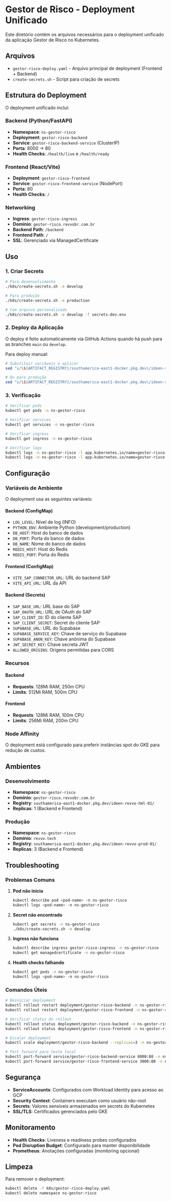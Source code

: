 # Gestor de Risco - Deployment Unificado

Este diretório contém os arquivos necessários para o deployment unificado da aplicação Gestor de Risco no Kubernetes.

## Arquivos

- `gestor-risco-deploy.yaml` - Arquivo principal de deployment (Frontend + Backend)
- `create-secrets.sh` - Script para criação de secrets

## Estrutura do Deployment

O deployment unificado inclui:

### Backend (Python/FastAPI)
- **Namespace**: `ns-gestor-risco`
- **Deployment**: `gestor-risco-backend`
- **Service**: `gestor-risco-backend-service` (ClusterIP)
- **Porta**: 8000 → 80
- **Health Checks**: `/health/live` e `/health/ready`

### Frontend (React/Vite)
- **Deployment**: `gestor-risco-frontend`
- **Service**: `gestor-risco-frontend-service` (NodePort)
- **Porta**: 80
- **Health Checks**: `/`

### Networking
- **Ingress**: `gestor-risco-ingress`
- **Domínio**: `gestor-risco.revvobr.com.br`
- **Backend Path**: `/backend`
- **Frontend Path**: `/`
- **SSL**: Gerenciado via ManagedCertificate

## Uso

### 1. Criar Secrets

```bash
# Para desenvolvimento
./k8s/create-secrets.sh -e develop

# Para produção
./k8s/create-secrets.sh -e production

# Com arquivo personalizado
./k8s/create-secrets.sh -e develop -f secrets-dev.env
```

### 2. Deploy da Aplicação

O deploy é feito automaticamente via GitHub Actions quando há push para as branches `main` ou `develop`.

Para deploy manual:

```bash
# Substituir variáveis e aplicar
sed "s/\${ARTIFACT_REGISTRY}/southamerica-east1-docker.pkg.dev\/ideen-revvo-hml-01\//g; s/\${IMAGE_TAG}/latest/g" k8s/gestor-risco-deploy.yaml | kubectl apply -f -

# Ou para produção
sed "s/\${ARTIFACT_REGISTRY}/southamerica-east1-docker.pkg.dev\/ideen-revvo-prod-01\//g; s/\${IMAGE_TAG}/latest/g" k8s/gestor-risco-deploy.yaml | kubectl apply -f -
```

### 3. Verificação

```bash
# Verificar pods
kubectl get pods -n ns-gestor-risco

# Verificar services
kubectl get services -n ns-gestor-risco

# Verificar ingress
kubectl get ingress -n ns-gestor-risco

# Verificar logs
kubectl logs -n ns-gestor-risco -l app.kubernetes.io/name=gestor-risco-backend
kubectl logs -n ns-gestor-risco -l app.kubernetes.io/name=gestor-risco-frontend
```

## Configuração

### Variáveis de Ambiente

O deployment usa as seguintes variáveis:

#### Backend (ConfigMap)
- `LOG_LEVEL`: Nível de log (INFO)
- `PYTHON_ENV`: Ambiente Python (development/production)
- `DB_HOST`: Host do banco de dados
- `DB_PORT`: Porta do banco de dados
- `DB_NAME`: Nome do banco de dados
- `REDIS_HOST`: Host do Redis
- `REDIS_PORT`: Porta do Redis

#### Frontend (ConfigMap)
- `VITE_SAP_CONNECTOR_URL`: URL do backend SAP
- `VITE_API_URL`: URL da API

#### Backend (Secrets)
- `SAP_BASE_URL`: URL base do SAP
- `SAP_OAUTH_URL`: URL de OAuth do SAP
- `SAP_CLIENT_ID`: ID do cliente SAP
- `SAP_CLIENT_SECRET`: Secret do cliente SAP
- `SUPABASE_URL`: URL do Supabase
- `SUPABASE_SERVICE_KEY`: Chave de serviço do Supabase
- `SUPABASE_ANON_KEY`: Chave anônima do Supabase
- `JWT_SECRET_KEY`: Chave secreta JWT
- `ALLOWED_ORIGINS`: Origens permitidas para CORS

### Recursos

#### Backend
- **Requests**: 128Mi RAM, 250m CPU
- **Limits**: 512Mi RAM, 500m CPU

#### Frontend
- **Requests**: 128Mi RAM, 100m CPU
- **Limits**: 256Mi RAM, 200m CPU

### Node Affinity

O deployment está configurado para preferir instâncias spot do GKE para redução de custos.

## Ambientes

### Desenvolvimento
- **Namespace**: `ns-gestor-risco`
- **Domínio**: `gestor-risco.revvobr.com.br`
- **Registry**: `southamerica-east1-docker.pkg.dev/ideen-revvo-hml-01/`
- **Replicas**: 1 (Backend e Frontend)

### Produção
- **Namespace**: `ns-gestor-risco`
- **Domínio**: `revvo.tech`
- **Registry**: `southamerica-east1-docker.pkg.dev/ideen-revvo-prod-01/`
- **Replicas**: 3 (Backend e Frontend)

## Troubleshooting

### Problemas Comuns

1. **Pod não inicia**
   ```bash
   kubectl describe pod <pod-name> -n ns-gestor-risco
   kubectl logs <pod-name> -n ns-gestor-risco
   ```

2. **Secret não encontrado**
   ```bash
   kubectl get secrets -n ns-gestor-risco
   ./k8s/create-secrets.sh -e develop
   ```

3. **Ingress não funciona**
   ```bash
   kubectl describe ingress gestor-risco-ingress -n ns-gestor-risco
   kubectl get managedcertificate -n ns-gestor-risco
   ```

4. **Health checks falhando**
   ```bash
   kubectl get pods -n ns-gestor-risco
   kubectl logs <pod-name> -n ns-gestor-risco
   ```

### Comandos Úteis

```bash
# Reiniciar deployment
kubectl rollout restart deployment/gestor-risco-backend -n ns-gestor-risco
kubectl rollout restart deployment/gestor-risco-frontend -n ns-gestor-risco

# Verificar status do rollout
kubectl rollout status deployment/gestor-risco-backend -n ns-gestor-risco
kubectl rollout status deployment/gestor-risco-frontend -n ns-gestor-risco

# Escalar deployment
kubectl scale deployment/gestor-risco-backend --replicas=3 -n ns-gestor-risco

# Port forward para teste local
kubectl port-forward service/gestor-risco-backend-service 8000:80 -n ns-gestor-risco
kubectl port-forward service/gestor-risco-frontend-service 3000:80 -n ns-gestor-risco
```

## Segurança

- **ServiceAccounts**: Configurados com Workload Identity para acesso ao GCP
- **Security Context**: Containers executam como usuário não-root
- **Secrets**: Valores sensíveis armazenados em secrets do Kubernetes
- **SSL/TLS**: Certificados gerenciados pelo GKE

## Monitoramento

- **Health Checks**: Liveness e readiness probes configurados
- **Pod Disruption Budget**: Configurado para manter disponibilidade
- **Prometheus**: Anotações configuradas (monitoring opcional)

## Limpeza

Para remover o deployment:

```bash
kubectl delete -f k8s/gestor-risco-deploy.yaml
kubectl delete namespace ns-gestor-risco
```
